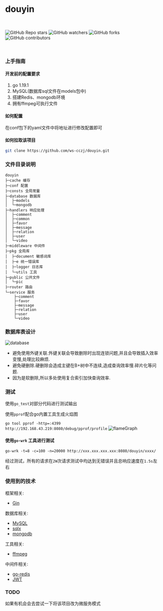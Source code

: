 # douyin

<!-- PROJECT SHIELDS -->
<br>

![GitHub Repo stars](https://img.shields.io/github/stars/ws-cczj/douyin?style=plastic)
![GitHub watchers](https://img.shields.io/github/watchers/ws-cczj/douyin?style=plastic)
![GitHub forks](https://img.shields.io/github/forks/ws-cczj/douyin?style=plastic)
![GitHub contributors](https://img.shields.io/github/contributors/ws-cczj/douyin)


<!-- PROJECT LOGO -->
<br />


### 上手指南

#### 开发前的配置要求

1. go 1.19.1
2. MySQL(数据库sql文件在models包中)
3. 搭建Redis、mongodb环境
4. 拥有ffmpeg可执行文件

#### 如何配置
在conf包下的yaml文件中将地址进行修改配置即可

#### 如何拉取该项目
```sh
git clone https://github.com/ws-cczj/douyin.git
```

### 文件目录说明

```
douyin 
├─cache 缓存
├─conf 配置
├─consts 全局常量
├─database 数据库
│  ├─models
│  └─mongodb
├─handlers 响应处理
│  ├─comment
│  ├─common
│  ├─favor
│  ├─message
│  ├─relation
│  ├─user
│  └─video
├─middleware 中间件
├─pkg 全局库
│  ├─document 敏感词库
│  ├─e 统一错误库
│  ├─logger 日志库
│  └─utils 工具
├─public 公共文件
│  └─pic
├─router 路由
└─service 服务
    ├─comment
    ├─favor
    ├─message
    ├─relation
    ├─user
    └─video
```

### 数据库表设计
![database](http://cdn.cczjblog.top/cczjBlog-img/douyin_database.png-cczjImage)

- 避免使用外键关联.外键关联会导致删除时出现连锁问题,并且会导致插入效率变慢,处理比较麻烦.
- 避免硬删除.硬删除会造成主键在B+树中不连续,造成查询效率慢.碎片化等问题.
- 因为是软删除,所以多处使用复合索引加快查询效率.

### 测试
使用`go_test`对部分代码进行测试输出

使用`pprof`配合go内置工具生成火焰图

`go tool pprof -http=:4399 http://192.168.43.219:8080/debug/pprof/profile`
![flameGraph](http://cdn.cczjblog.top/cczjBlog-img/douyin_flamegraph.png-cczjImage)
#### 使用`go-wrk` 工具进行测试
`go-wrk -t=8 -c=100 -n=20000 http://xxx.xxx.xxx.xxx:8080/douyin/xxxx/`

经过测试，所有的请求在`2W`次请求测试中均达到无错误并且总响应速度在`1.5s`左右


### 使用到的技术
框架相关:
- [Gin](https://gin-gonic.com/docs/)

数据库相关:
- [MySQL](https://dev.mysql.com/doc/)
- [sqlx](https://github.com/jmoiron/sqlx)
- [mongodb](https://www.mongodb.com/docs/drivers/go/current/)

工具相关:
- [ffmpeg](https://ffmpeg.org/documentation.html)

中间件相关:
- [go-redis](https://juejin.cn/post/7027347979065360392)
- [JWT](https://jwt.io/introduction)

### TODO
如果有机会会去尝试一下将该项目改为微服务模式